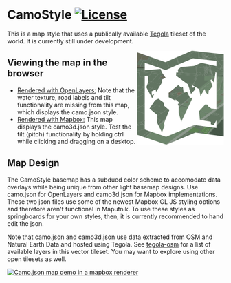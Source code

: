 # CamoStyle [![License](https://img.shields.io/badge/License-BSD%202--Clause-orange.svg)](https://opensource.org/licenses/BSD-2-Clause)
This is a map style that uses a publically available [Tegola](https://github.com/terranodo/tegola) tileset of the world. It is currently still under development.

<img align="right" alt="TegolaCamoStyle" src="logo.png" />

## Viewing the map in the browser
- [Rendered with OpenLayers:](http://htmlpreview.github.io/?https://github.com/PetersonGIS/CamoStyle/blob/master/live-map.html)
Note that the water texture, road labels and tilt functionality are missing from this map, which displays the camo.json style.
- [Rendered with Mapbox:](http://www.gretchenpeterson.com/live-map-mapbox.html) 
This map displays the camo3d.json style. Test the tilt (pitch) functionality by holding ctrl while clicking and dragging on a desktop. 

## Map Design

The CamoStyle basemap has a subdued color scheme to accomodate data overlays while being unique from other light basemap designs. Use camo.json for OpenLayers and camo3d.json for Mapbox implementations. These two json files use some of the newest Mapbox GL JS styling options and therefore aren't functional in Maputnik. To use these styles as springboards for your own styles, then, it is currently recommended to hand edit the json. 

Note that camo.json and camo3d.json use data extracted from OSM and Natural Earth Data and hosted using Tegola. See [tegola-osm](https://github.com/terranodo/tegola-osm) for a list of available layers in this vector tileset. You may want to explore using other open tilesets as well.

[![Camo.json map demo in a mapbox renderer](demo.gif)](http://www.gretchenpeterson.com/live-map-mapbox.html#14.66/50.7173/7.1318/-52/60)

 
